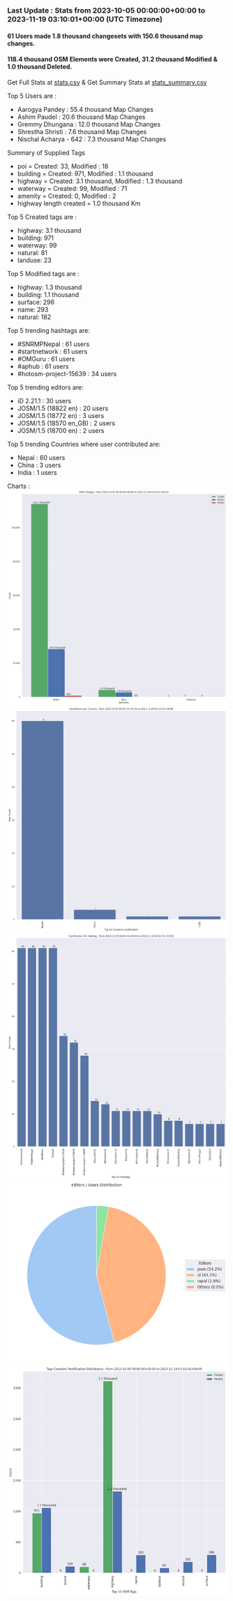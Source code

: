 ### Last Update : Stats from 2023-10-05 00:00:00+00:00 to 2023-11-19 03:10:01+00:00 (UTC Timezone)

#### 61 Users made 1.8 thousand changesets with 150.6 thousand map changes.
#### 118.4 thousand OSM Elements were Created, 31.2 thousand Modified & 1.0 thousand Deleted.
Get Full Stats at [stats.csv](/stats/SNRMPNepal/Every2days/stats.csv)
 & Get Summary Stats at [stats_summary.csv](/stats/SNRMPNepal/Every2days/stats_summary.csv)

Top 5 Users are : 
- Aarogya Pandey : 55.4 thousand Map Changes
- Ashim Paudel : 20.6 thousand Map Changes
- Gremmy Dhungana : 12.0 thousand Map Changes
- Shrestha Shristi : 7.6 thousand Map Changes
- Nischal Acharya - 642 : 7.3 thousand Map Changes

Summary of Supplied Tags
- poi = Created: 33, Modified : 18
- building = Created: 971, Modified : 1.1 thousand
- highway = Created: 3.1 thousand, Modified : 1.3 thousand
- waterway = Created: 99, Modified : 71
- amenity = Created: 0, Modified : 2
- highway length created = 1.0 thousand Km


Top 5 Created tags are :
- highway: 3.1 thousand
- building: 971
- waterway: 99
- natural: 81
- landuse: 23


Top 5 Modified tags are :
- highway: 1.3 thousand
- building: 1.1 thousand
- surface: 296
- name: 293
- natural: 182


Top 5 trending hashtags are:
- #SNRMPNepal : 61 users
- #startnetwork : 61 users
- #OMGuru : 61 users
- #aphub : 61 users
- #hotosm-project-15639 : 34 users


Top 5 trending editors are:
- iD 2.21.1 : 30 users
- JOSM/1.5 (18822 en) : 20 users
- JOSM/1.5 (18772 en) : 3 users
- JOSM/1.5 (18570 en_GB) : 2 users
- JOSM/1.5 (18700 en) : 2 users


Top 5 trending Countries where user contributed are:
- Nepal : 60 users
- China : 3 users
- India : 1 users


 Charts : 
![Alt text](./stats_osm_changes.png) 
![Alt text](./stats_users_per_country.png) 
![Alt text](./stats_users_per_hashtag.png) 
![Alt text](./stats_editors_pie_chart.png) 
![Alt text](./stats_tags.png) 
